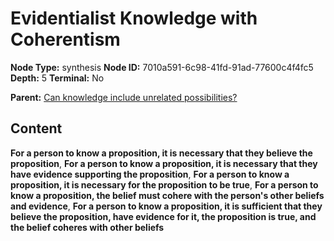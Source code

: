 # Evidentialist Knowledge with Coherentism

**Node Type:** synthesis
**Node ID:** 7010a591-6c98-41fd-91ad-77600c4f4fc5
**Depth:** 5
**Terminal:** No

**Parent:** [Can knowledge include unrelated possibilities?](can-knowledge-include-unrelated-possibilities-antithesis-0924fdcc-172e-4142-887e-26e7381011d4.md)

## Content

**For a person to know a proposition, it is necessary that they believe the proposition**, **For a person to know a proposition, it is necessary that they have evidence supporting the proposition**, **For a person to know a proposition, it is necessary for the proposition to be true**, **For a person to know a proposition, the belief must cohere with the person's other beliefs and evidence**, **For a person to know a proposition, it is sufficient that they believe the proposition, have evidence for it, the proposition is true, and the belief coheres with other beliefs**

